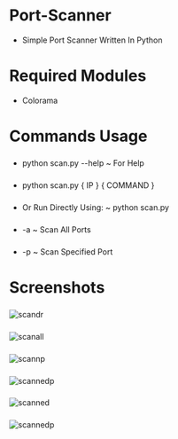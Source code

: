 # Port-Scanner

* Simple Port Scanner Written In Python

# Required Modules

* Colorama

# Commands Usage
###
* python scan.py --help ~ For Help
###
* python scan.py { IP }  { COMMAND }
###
* Or Run Directly Using: ~  python scan.py
###
* -a  ~  Scan All Ports
###
* -p  ~  Scan Specified Port
###
# Screenshots
###
![scandr](https://user-images.githubusercontent.com/97388997/187903483-6378e393-ed11-4093-ab69-591be8a62a85.PNG)
###
![scanall](https://user-images.githubusercontent.com/97388997/187901280-1a0ffcc0-000e-47d9-a14f-40c847c820c4.PNG)
###
![scannp](https://user-images.githubusercontent.com/97388997/187901300-41cceb9b-16d2-4a27-a571-040fd0035de3.PNG)
###
![scannedp](https://user-images.githubusercontent.com/97388997/187901317-150efc14-2ae7-4770-b829-f4b7b157783d.PNG)
###
![scanned](https://user-images.githubusercontent.com/97388997/187901309-f89b5688-b6aa-434b-9e21-359a228d2e79.PNG)
###
![scannedp](https://user-images.githubusercontent.com/97388997/187901317-150efc14-2ae7-4770-b829-f4b7b157783d.PNG)


